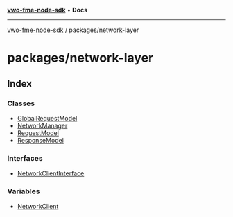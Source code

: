 [**vwo-fme-node-sdk**](../../README.md) • **Docs**

---

[vwo-fme-node-sdk](../../modules.md) / packages/network-layer

# packages/network-layer

## Index

### Classes

- [GlobalRequestModel](classes/GlobalRequestModel.md)
- [NetworkManager](classes/NetworkManager.md)
- [RequestModel](classes/RequestModel.md)
- [ResponseModel](classes/ResponseModel.md)

### Interfaces

- [NetworkClientInterface](interfaces/NetworkClientInterface.md)

### Variables

- [NetworkClient](variables/NetworkClient.md)
